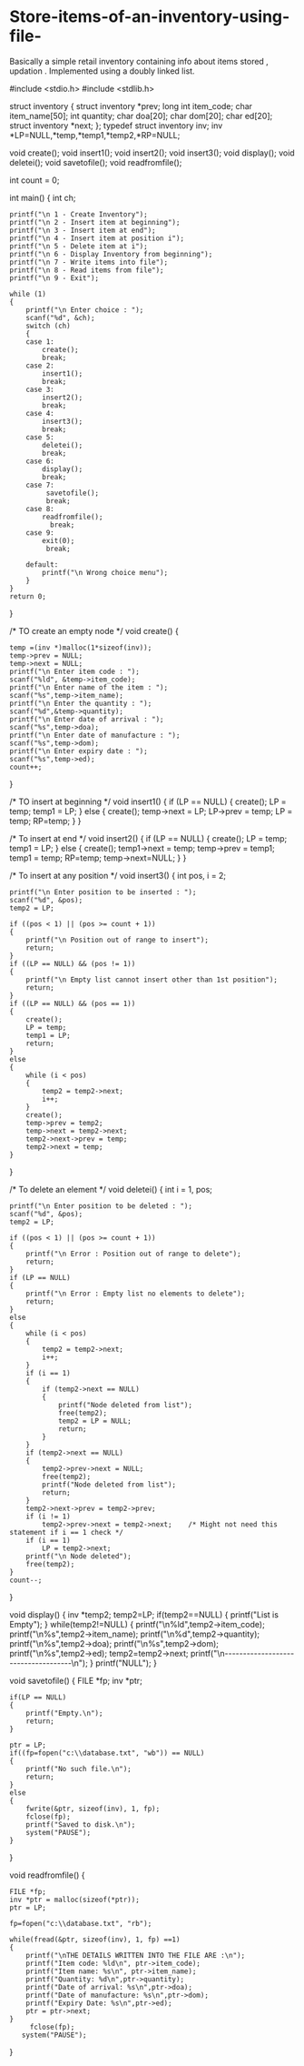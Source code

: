 # Store-items-of-an-inventory-using-file-
Basically a simple retail inventory containing info about items stored , updation . Implemented using a doubly linked list.


#include <stdio.h>
#include <stdlib.h>



struct inventory
{
    struct inventory *prev;
    long int item_code;
    char item_name[50];
    int quantity;
    char doa[20];
    char dom[20];
    char ed[20];
    struct inventory *next;
};
typedef struct inventory inv;
inv *LP=NULL,*temp,*temp1,*temp2,*RP=NULL;

void create();
void insert1();
void insert2();
void insert3();
void display();
void deletei();
void savetofile();
void readfromfile();

int count = 0;

int main()
{
    int ch;

    printf("\n 1 - Create Inventory");
    printf("\n 2 - Insert item at beginning");
    printf("\n 3 - Insert item at end");
    printf("\n 4 - Insert item at position i");
    printf("\n 5 - Delete item at i");
    printf("\n 6 - Display Inventory from beginning");
    printf("\n 7 - Write items into file");
    printf("\n 8 - Read items from file");
    printf("\n 9 - Exit");

    while (1)
    {
        printf("\n Enter choice : ");
        scanf("%d", &ch);
        switch (ch)
        {
        case 1:
            create();
            break;
        case 2:
            insert1();
            break;
        case 3:
            insert2();
            break;
        case 4:
            insert3();
            break;
        case 5:
            deletei();
            break;
        case 6:
            display();
            break;
        case 7:
             savetofile();
             break;
        case 8:
            readfromfile();
              break;
        case 9:
            exit(0);
             break;

        default:
            printf("\n Wrong choice menu");
        }
    }
    return 0;
}

/* TO create an empty node */
void create()
{


    temp =(inv *)malloc(1*sizeof(inv));
    temp->prev = NULL;
    temp->next = NULL;
    printf("\n Enter item code : ");
    scanf("%ld", &temp->item_code);
    printf("\n Enter name of the item : ");
    scanf("%s",temp->item_name);
    printf("\n Enter the quantity : ");
    scanf("%d",&temp->quantity);
    printf("\n Enter date of arrival : ");
    scanf("%s",temp->doa);
    printf("\n Enter date of manufacture : ");
    scanf("%s",temp->dom);
    printf("\n Enter expiry date : ");
    scanf("%s",temp->ed);
    count++;
}

/*  TO insert at beginning */
void insert1()
{
    if (LP == NULL)
    {
        create();
        LP = temp;
        temp1 = LP;
    }
    else
    {
        create();
        temp->next = LP;
        LP->prev = temp;
        LP = temp;
        RP=temp;
    }
}

/* To insert at end */
void insert2()
{
    if (LP == NULL)
    {
        create();
        LP = temp;
        temp1 = LP;
    }
    else
    {
        create();
        temp1->next = temp;
        temp->prev = temp1;
        temp1 = temp;
        RP=temp;
        temp->next=NULL;
    }
}

/* To insert at any position */
void insert3()
{
    int pos, i = 2;

    printf("\n Enter position to be inserted : ");
    scanf("%d", &pos);
    temp2 = LP;

    if ((pos < 1) || (pos >= count + 1))
    {
        printf("\n Position out of range to insert");
        return;
    }
    if ((LP == NULL) && (pos != 1))
    {
        printf("\n Empty list cannot insert other than 1st position");
        return;
    }
    if ((LP == NULL) && (pos == 1))
    {
        create();
        LP = temp;
        temp1 = LP;
        return;
    }
    else
    {
        while (i < pos)
        {
            temp2 = temp2->next;
            i++;
        }
        create();
        temp->prev = temp2;
        temp->next = temp2->next;
        temp2->next->prev = temp;
        temp2->next = temp;
    }
}

/* To delete an element */
void deletei()
{
    int i = 1, pos;

    printf("\n Enter position to be deleted : ");
    scanf("%d", &pos);
    temp2 = LP;

    if ((pos < 1) || (pos >= count + 1))
    {
        printf("\n Error : Position out of range to delete");
        return;
    }
    if (LP == NULL)
    {
        printf("\n Error : Empty list no elements to delete");
        return;
    }
    else
    {
        while (i < pos)
        {
            temp2 = temp2->next;
            i++;
        }
        if (i == 1)
        {
            if (temp2->next == NULL)
            {
                printf("Node deleted from list");
                free(temp2);
                temp2 = LP = NULL;
                return;
            }
        }
        if (temp2->next == NULL)
        {
            temp2->prev->next = NULL;
            free(temp2);
            printf("Node deleted from list");
            return;
        }
        temp2->next->prev = temp2->prev;
        if (i != 1)
            temp2->prev->next = temp2->next;    /* Might not need this statement if i == 1 check */
        if (i == 1)
            LP = temp2->next;
        printf("\n Node deleted");
        free(temp2);
    }
    count--;
}

void display()
{
     inv *temp2;
     temp2=LP;
     if(temp2==NULL)
      {
         printf("List is Empty");
      }
     while(temp2!=NULL)
     {
          printf("\n%ld",temp2->item_code);
          printf("\n%s",temp2->item_name);
          printf("\n%d",temp2->quantity);
          printf("\n%s",temp2->doa);
          printf("\n%s",temp2->dom);
          printf("\n%s",temp2->ed);
          temp2=temp2->next;
          printf("\n------------------------------------\n");
     }
     printf("NULL");
}


void savetofile()
{
    FILE *fp;
    inv *ptr;

    if(LP == NULL)
    {
        printf("Empty.\n");
        return;
    }

    ptr = LP;
    if((fp=fopen("c:\\database.txt", "wb")) == NULL)
    {
        printf("No such file.\n");
        return;
    }
    else
    {
        fwrite(&ptr, sizeof(inv), 1, fp);
        fclose(fp);
        printf("Saved to disk.\n");
        system("PAUSE");
    }
}



void readfromfile()
{

    FILE *fp;
    inv *ptr = malloc(sizeof(*ptr));
    ptr = LP;

    fp=fopen("c:\\database.txt", "rb");

    while(fread(&ptr, sizeof(inv), 1, fp) ==1)
    {
        printf("\nTHE DETAILS WRITTEN INTO THE FILE ARE :\n");
        printf("Item code: %ld\n", ptr->item_code);
        printf("Item name: %s\n", ptr->item_name);
        printf("Quantity: %d\n",ptr->quantity);
        printf("Date of arrival: %s\n",ptr->doa);
        printf("Date of manufacture: %s\n",ptr->dom);
        printf("Expiry Date: %s\n",ptr->ed);
        ptr = ptr->next;
    }
         fclose(fp);
       system("PAUSE");
}

